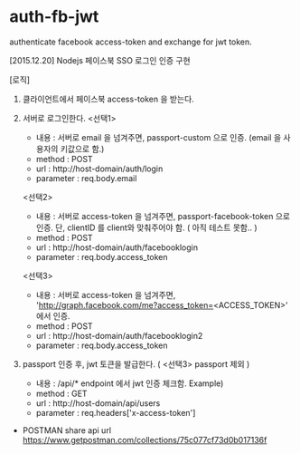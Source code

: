 # auth-fb-jwt
authenticate facebook access-token and exchange for jwt token.



[2015.12.20]
Nodejs 페이스북 SSO 로그인 인증 구현

[로직]
 1) 클라이언트에서 페이스북 access-token 을 받는다.

 2) 서버로 로그인한다.
    <선택1> 
    - 내용 : 서버로 email 을 넘겨주면, passport-custom 으로 인증. (email 을 사용자의 키값으로 함.)
    - method : POST
    - url : http://host-domain/auth/login
    - parameter : req.body.email
    
    <선택2>
    - 내용 : 서버로 access-token 을 넘겨주면, passport-facebook-token 으로 인증.
             단, clientID 를 client와 맞춰주어야 함. ( 아직 테스트 못함.. )
    - method : POST
    - url : http://host-domain/auth/facebooklogin
    - parameter : req.body.access_token

    <선택3>
    - 내용 : 서버로 access-token 을 넘겨주면, 
             'http://graph.facebook.com/me?access_token=<ACCESS_TOKEN>' 에서 인증.
    - method : POST
    - url : http://host-domain/auth/facebooklogin2
    - parameter : req.body.access_token

3) passport 인증 후, jwt 토큰을 발급한다. ( <선택3> passport 제외 )
    - 내용 : /api/* endpoint 에서 jwt 인증 체크함.
    Example)
    - method : GET
    - url : http://host-domain/api/users
    - parameter : req.headers['x-access-token']   


* POSTMAN share api url
https://www.getpostman.com/collections/75c077cf73d0b017136f
